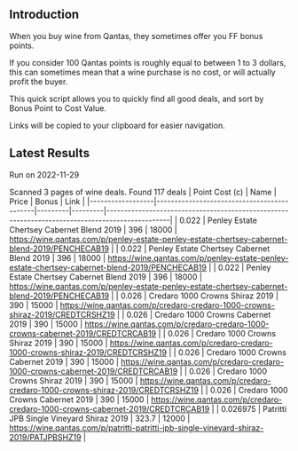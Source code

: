 ## Introduction

When you buy wine from Qantas, they sometimes offer you FF bonus points. 

If you consider 100 Qantas points is roughly equal to between 1 to 3 dollars, this can sometimes mean that a wine purchase is no cost, or will actually profit the buyer.

This quick script allows you to quickly find all good deals, and sort by Bonus Point to Cost Value.

Links will be copied to your clipboard for easier navigation.

## Latest Results

Run on 2022-11-29

Scanned 3 pages of wine deals.
Found 117 deals
|   Point Cost (c) | Name                                       |   Price |   Bonus | Link                                                                                           |
|------------------|--------------------------------------------|---------|---------|------------------------------------------------------------------------------------------------|
|         0.022    | Penley Estate Chertsey Cabernet Blend 2019 |   396   |   18000 | https://wine.qantas.com/p/penley-estate-penley-estate-chertsey-cabernet-blend-2019/PENCHECAB19 |
|         0.022    | Penley Estate Chertsey Cabernet Blend 2019 |   396   |   18000 | https://wine.qantas.com/p/penley-estate-penley-estate-chertsey-cabernet-blend-2019/PENCHECAB19 |
|         0.022    | Penley Estate Chertsey Cabernet Blend 2019 |   396   |   18000 | https://wine.qantas.com/p/penley-estate-penley-estate-chertsey-cabernet-blend-2019/PENCHECAB19 |
|         0.026    | Credaro 1000 Crowns Shiraz 2019            |   390   |   15000 | https://wine.qantas.com/p/credaro-credaro-1000-crowns-shiraz-2019/CREDTCRSHZ19                 |
|         0.026    | Credaro 1000 Crowns Cabernet 2019          |   390   |   15000 | https://wine.qantas.com/p/credaro-credaro-1000-crowns-cabernet-2019/CREDTCRCAB19               |
|         0.026    | Credaro 1000 Crowns Shiraz 2019            |   390   |   15000 | https://wine.qantas.com/p/credaro-credaro-1000-crowns-shiraz-2019/CREDTCRSHZ19                 |
|         0.026    | Credaro 1000 Crowns Cabernet 2019          |   390   |   15000 | https://wine.qantas.com/p/credaro-credaro-1000-crowns-cabernet-2019/CREDTCRCAB19               |
|         0.026    | Credaro 1000 Crowns Shiraz 2019            |   390   |   15000 | https://wine.qantas.com/p/credaro-credaro-1000-crowns-shiraz-2019/CREDTCRSHZ19                 |
|         0.026    | Credaro 1000 Crowns Cabernet 2019          |   390   |   15000 | https://wine.qantas.com/p/credaro-credaro-1000-crowns-cabernet-2019/CREDTCRCAB19               |
|         0.026975 | Patritti JPB Single Vineyard Shiraz 2019   |   323.7 |   12000 | https://wine.qantas.com/p/patritti-patritti-jpb-single-vineyard-shiraz-2019/PATJPBSHZ19        |

